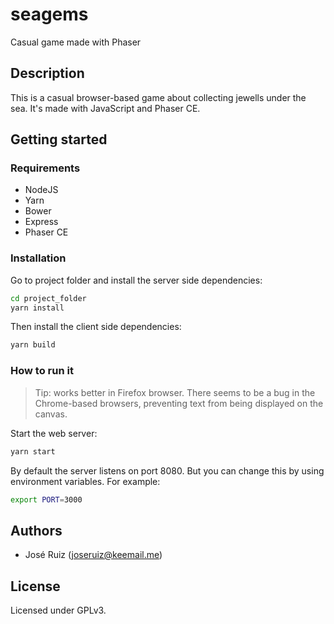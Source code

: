 # seagems

Casual game made with Phaser

## Description

This is a casual browser-based game about collecting jewells under the sea. It's made with JavaScript and Phaser CE.

## Getting started

### Requirements

- NodeJS
- Yarn
- Bower
- Express
- Phaser CE

### Installation

Go to project folder and install the server side dependencies:

```bash
cd project_folder
yarn install
```

Then install the client side dependencies:

```bash
yarn build
```

### How to run it

> Tip: works better in Firefox browser. There seems to be a bug in the Chrome-based browsers, preventing text from being displayed on the canvas.

Start the web server:

```bash
yarn start
```

By default the server listens on port 8080. But you can change this by using environment variables. For example:

```bash
export PORT=3000
```

## Authors

- José Ruiz (joseruiz@keemail.me)

## License

Licensed under GPLv3.